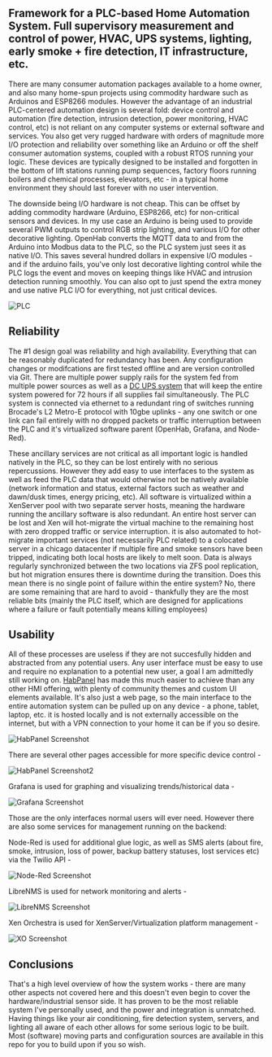 ## Framework for a PLC-based Home Automation System. Full supervisory measurement and control of power, HVAC, UPS systems, lighting, early smoke + fire detection, IT infrastructure, etc. 
There are many consumer automation packages available to a home owner, and also many home-spun projects using commodity hardware such as Arduinos and ESP8266 modules. However the advantage of an industrial PLC-centered automation design is several fold: device control and automation (fire detection, intrusion detection, power monitoring, HVAC control, etc) is not reliant on any computer systems or external software and services. You also get very rugged hardware with orders of magnitude more I/O protection and reliability over something like an Arduino or off the shelf consumer automation systems, coupled with a robust RTOS running your logic. These devices are typically designed to be installed and forgotten in the bottom of lift stations running pump sequences, factory floors running boilers and chemical processes, elevators, etc - in a typical home environment they should last forever with no user intervention.

The downside being I/O hardware is not cheap. This can be offset by adding commodity hardware (Arduino, ESP8266, etc) for non-critical sensors and devices. In my use case an Arduino is being used to provide several PWM outputs to control RGB strip lighting, and various I/O for other decorative lighting. OpenHab converts the MQTT data to and from the Arduino into Modbus data to the PLC, so the PLC system just sees it as native I/O. This saves several hundred dollars in expensive I/O modules - and if the arduino fails, you've only lost decorative lighting control while the PLC logs the event and moves on keeping things like HVAC and intrusion detection running smoothly. You can also opt to just spend the extra money and use native PLC I/O for everything, not just critical devices.

![PLC](https://i.imgur.com/5P6aPBs.jpg)

## Reliability	
The #1 design goal was reliability and high availability. Everything that can be reasonably duplicated for redundancy has been. Any configuration changes or modifcations are first tested offline and are version controlled via Git. There are multiple power supply rails for the system fed from multiple power sources as well as a [DC UPS system](https://www.phoenixcontact.com/online/portal/us/?uri=pxc-oc-itemdetail:pid=2320238)   that will keep the entire system powered for 72 hours if all supplies fail simultaneously. The PLC system is connected via ethernet to a redundant ring of switches running Brocade's  L2 Metro-E protocol with 10gbe uplinks - any one switch or one link can fail entirely with no dropped packets or traffic interruption between the PLC and it's virtualized software parent (OpenHab, Grafana, and Node-Red). 

These ancillary services are not critical as all important logic is handled natively in the PLC, so they can be lost entirely with no serious repercussions. However they add easy to use interfaces to the system as well as feed the PLC data that would otherwise not be natively available (network information and status, external factors such as weather and dawn/dusk times, energy pricing, etc). 
All software is virtualized within a XenServer pool with two separate server hosts, meaning the hardware running the ancillary software is also redundant. An entire host server can be lost and Xen will hot-migrate the virtual machine to the remaining host with zero dropped traffic or service interruption. it is also automated to hot-migrate important services (not necessarily PLC related) to a colocated server in a chicago datacenter if multiple fire and smoke sensors have been tripped, indicating both local hosts are likely to melt soon. Data is always regularly synchronized between the two locations via ZFS pool replication, but hot migration ensures there is downtime during the transition. 
Does this mean there is no single point of failure within the entire system? No, there are some remaining that are hard to avoid - thankfully they are the most reliable bits (mainly the PLC itself, which are designed for applications where a failure or fault potentially means killing employees)

## Usability 
All of these processes are useless if they are not succesfully hidden and abstracted from any potential users. Any user interface must be easy to use and require no explanation to a potential new user, a goal I am admittedly still working on. [HabPanel](http://docs.openhab.org/configuration/habpanel.html) has made this much easier to achieve than any other HMI offering, with plenty of community themes and custom UI elements available. It's also just a web page, so the main interface to the entire automation system can be pulled up on any device - a phone, tablet, laptop, etc. it is hosted locally and is not externally accessible on the internet, but with a VPN connection to your home it can be if you so desire. 

![HabPanel Screenshot](https://i.imgur.com/IGEvSM4.jpg)

There are several other pages accessible for more specific device control - 

![HabPanel Screenshot2](https://i.imgur.com/TINXqKa.jpg)

Grafana is used for graphing and visualizing trends/historical data - 

![Grafana Screenshot](https://i.imgur.com/SNKC5Aw.jpg)

Those are the only interfaces normal users will ever need. However there are also some services for management running on the backend: 

Node-Red is used for additional glue logic, as well as SMS alerts (about fire, smoke, intrusion, loss of power, backup battery statuses, lost services etc) via the Twilio API - 

![Node-Red Screenshot](https://i.imgur.com/OCQeE9i.png)

LibreNMS is used for network monitoring and alerts - 

![LibreNMS Screenshot](https://i.imgur.com/MiPaFvh.png)

Xen Orchestra is used for XenServer/Virtualization platform management - 

![XO Screenshot](https://i.imgur.com/yGWiCEI.png)

## Conclusions
That's a high level overview of how the system works - there are many other aspects not covered here and this doesn't even begin to cover the hardware/industrial sensor side. It has proven to be the most reliable system I've personally used, and the power and integration is unmatched. Having things like your air conditioning, fire detection system, servers, and lighting all aware of each other allows for some serious logic to be built. Most (software) moving parts and configuration sources are available in this repo for you to build upon if you so wish. 
